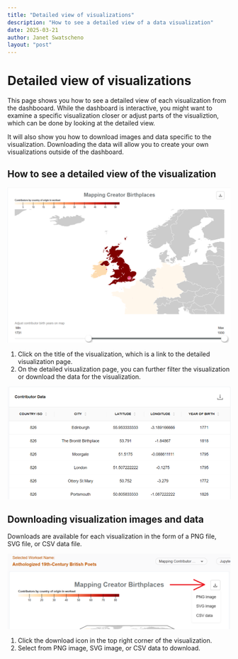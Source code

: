 ```yaml
---
title: "Detailed view of visualizations"
description: "How to see a detailed view of a data visualization"
date: 2025-03-21
author: Janet Swatscheno
layout: "post"
---
```


# Detailed view of visualizations

This page shows you how to see a detailed view of each visualization from the dashbooard. While the dashboard is interactive, you might want to examine a specific visualization closer or adjust parts of the visualiztion, which can be done by looking at the detailed view.

It will also show you how to download images and data specific to the visualization. Downloading the data will allow you to create your own visualizations outside of the dashboard.

## How to see a detailed view of the visualization

<img src="images/detailedview.png" alt="detailed view of the Mapping Creator Birthplaces widget" width="600"/>

1.	Click on the title of the visualization, which is a link to the detailed visualization page.
2.	On the detailed visualization page, you can further filter the visualization or download the data for the visualization.

<img src="images/downloaddetailed.png" alt="view of the contributor data as a table including country, city, latitutde, and longitude" width="600"/>

## Downloading visualization images and data

Downloads are available for each visualization in the form of a PNG file, SVG file, or CSV data file.

<img src="images/downloadimages.png" alt="Mapping Creator Birthplaces widget with a red arrow pointing to the download button" width="600"/>

1. Click the download icon in the top right corner of the visualization.
2. Select from PNG image, SVG image, or CSV data to download.
